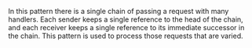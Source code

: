 ﻿In this pattern there is a single chain of passing a request with many handlers.
Each sender keeps a single reference to the head of the chain, and each receiver 
keeps a single reference to its immediate successor in the chain. 
This pattern is used to process those requests that are varied.